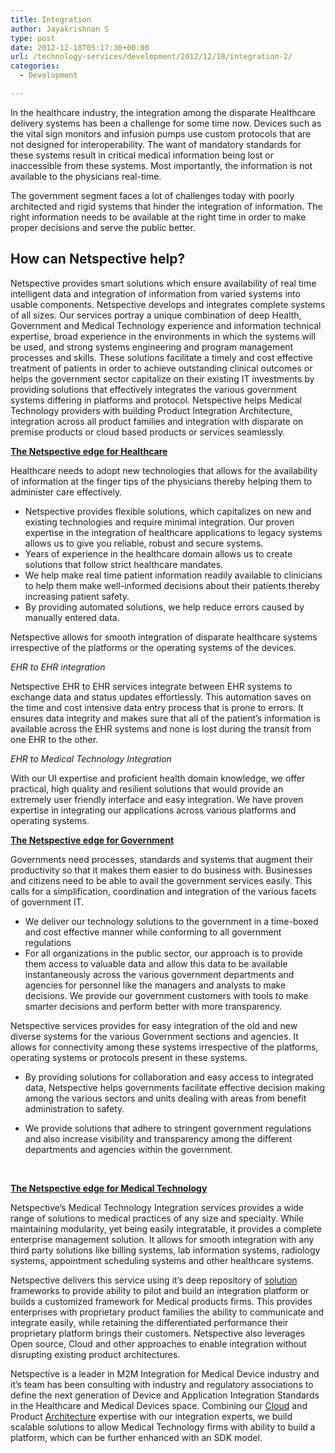 ```yaml
---
title: Integration
author: Jayakrishnan S
type: post
date: 2012-12-18T05:17:30+00:00
url: /technology-services/development/2012/12/18/integration-2/
categories:
  - Development

---
```

In the healthcare industry, the integration among the disparate Healthcare delivery systems has been a challenge for some time now. Devices such as the vital sign monitors and infusion pumps use custom protocols that are not designed for interoperability. The want of mandatory standards for these systems result in critical medical information being lost or inaccessible from these systems. Most importantly, the information is not available to the physicians real-time.

The government segment faces a lot of challenges today with poorly architected and rigid systems that hinder the integration of information. The right information needs to be available at the right time in order to make proper decisions and serve the public better.

## How can Netspective help?

Netspective provides smart solutions which ensure availability of real time intelligent data and integration of information from varied systems into usable components. Netspective develops and integrates complete systems of all sizes. Our services portray a unique combination of deep Health, Government and Medical Technology experience and information technical expertise, broad experience in the environments in which the systems will be used, and strong systems engineering and program management processes and skills. These solutions facilitate a timely and cost effective treatment of patients in order to achieve outstanding clinical outcomes or helps the government sector capitalize on their existing IT investments by providing solutions that effectively integrates the various government systems differing in platforms and protocol. Netspective helps Medical Technology providers with building Product Integration Architecture, integration across all product families and integration with disparate on premise products or cloud based products or services seamlessly.

**<span style="text-decoration: underline;">The Netspective edge for Healthcare</span>**

Healthcare needs to adopt new technologies that allows for the availability of information at the finger tips of the physicians thereby helping them to administer care effectively.

  * Netspective provides flexible solutions, which capitalizes on new and existing technologies and require minimal integration. Our proven expertise in the integration of healthcare applications to legacy systems allows us to give you reliable, robust and secure systems.
  * Years of experience in the healthcare domain allows us to create solutions that follow strict healthcare mandates.
  * We help make real time patient information readily available to clinicians to help them make well-informed decisions about their patients thereby increasing patient safety.
  * By providing automated solutions, we help reduce errors caused by manually entered data.

Netspective allows for smooth integration of disparate healthcare systems irrespective of the platforms or the operating systems of the devices.

_EHR to EHR integration_

Netspective EHR to EHR services integrate between EHR systems to exchange data and status updates effortlessly. This automation saves on the time and cost intensive data entry process that is prone to errors. It ensures data integrity and makes sure that all of the patient&#8217;s information is available across the EHR systems and none is lost during the transit from one EHR to the other.

_EHR to Medical Technology Integration_

With our UI expertise and proficient health domain knowledge, we offer practical, high quality and resilient solutions that would provide an extremely user friendly interface and easy integration. We have proven expertise in integrating our applications across various platforms and operating systems.

**<span style="text-decoration: underline;">The Netspective edge for Government</span>**

Governments need processes, standards and systems that augment their productivity so that it makes them easier to do business with. Businesses and citizens need to be able to avail the government services easily. This calls for a simplification, coordination and integration of the various facets of government IT.

  * We deliver our technology solutions to the government in a time-boxed and cost effective manner while conforming to all government regulations
  * For all organizations in the public sector, our approach is to provide them access to valuable data and allow this data to be available instantaneously across the various government departments and agencies for personnel like the managers and analysts to make decisions. We provide our government customers with tools to make smarter decisions and perform better with more transparency.

Netspective services provides for easy integration of the old and new diverse systems for the various Government sections and agencies. It allows for connectivity among these systems irrespective of the platforms, operating systems or protocols present in these systems.

  * By providing solutions for collaboration and easy access to integrated data, Netspective helps governments facilitate effective decision making among the various sectors and units dealing with areas from benefit administration to safety.

  * We provide solutions that adhere to stringent government regulations and also increase visibility and transparency among the different departments and agencies within the government.

&nbsp;

**<span style="text-decoration: underline;">The Netspective edge for Medical Technology</span>**

Netspective&#8217;s Medical Technology Integration services provides a wide range of solutions to medical practices of any size and specialty. While maintaining modularity, yet being easily integratable, it provides a complete enterprise management solution. It allows for smooth integration with any third party solutions like billing systems, lab information systems, radiology systems, appointment scheduling systems and other healthcare systems.

Netspective delivers this service using it&#8217;s deep repository of [solution][1] frameworks to provide ability to pilot and build an integration platform or builds a customized framework for Medical products firms. This provides enterprises with proprietary product families the ability to communicate and integrate easily, while retaining the differentiated performance their proprietary platform brings their customers. Netspective also leverages Open source, Cloud and other approaches to enable integration without disrupting existing product architectures.

Netspective is a leader in M2M Integration for Medical Device industry and it&#8217;s team has been consulting with industry and regulatory associations to define the next generation of Device and Application Integration Standards in the Healthcare and Medical Devices space. Combining our [Cloud][2] and Product [Architecture][3] expertise with our integration experts, we build scalable solutions to allow Medical Technology firms with ability to build a platform, which can be further enhanced with an SDK model.

 [1]: https://www.netspective.com/uncategorized/2012/12/18/solutions-2/ "Solutions"
 [2]: https://www.netspective.com/technology-services/deployment/2012/12/28/cloud-3/ "Cloud"
 [3]: https://www.netspective.com/technology-services/development/2012/12/18/architecture-4/ "Architecture"